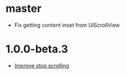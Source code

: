 # master

- Fix getting content inset from UIScrollView

# 1.0.0-beta.3

- [Improve stop scrolling](https://github.com/muukii/Rideau/pull/10)

